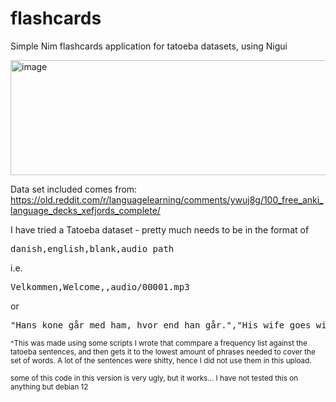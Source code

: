 # flashcards
 Simple Nim flashcards application for tatoeba datasets, using Nigui 
 
<img width="510" height="184" alt="image" src="https://github.com/user-attachments/assets/f5335454-26a0-42ef-bf42-46dec3ef45bc" />


Data set included comes from: https://old.reddit.com/r/languagelearning/comments/ywuj8g/100_free_anki_language_decks_xefjords_complete/

I have tried a Tatoeba dataset - pretty much needs to be in the format of

<pre>danish,english,blank,audio_path</pre>

i.e. 

<pre>Velkommen,Welcome,,audio/00001.mp3</pre>

or

<pre>"Hans kone går med ham, hvor end han går.","His wife goes with him wherever he goes.",[95 304 84 15 39 45 131 22 84 = 819],audio/00011.mp3</pre>

<sub> ^This was made using some scripts I wrote that commpare a frequency list against the tatoeba sentences, and then gets it to the lowest amount of phrases needed to cover the set of words. A lot of the sentences were shitty, hence I did not use them in this upload. </sub>

<sub> some of this code in this version is very ugly, but it works... I have not tested this on anything but debian 12 </sub>
